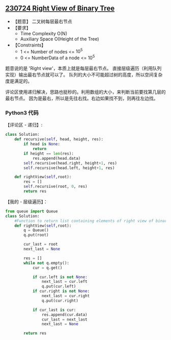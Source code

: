 ## [230724 Right View of Binary Tree](https://practice.geeksforgeeks.org/problems/right-view-of-binary-tree/1)

- 【题意】 二叉树每层最右节点
- 【要求】
    - Time Complexity O(N)
    - Auxiliary Space O(Height of the Tree)
- 【Constraints】
    - 1 <= Number of nodes <= $10^5$
    - 0 <= NumberData of a node <= $10^5$

题意说的是 'Right view'，本质上就是每层最右节点。
直接层级遍历（利用队列实现）输出最右节点就可以了。
队列的大小不可能超过树的高度，所以空间复杂度是满足的。

评论区使用递归解决，思路也挺秒的。利用数组的大小，来判断当前要找第几层的最右节点。
因为是最右，所以是先往右找。右边如果找不到，则再往左边找。

### Python3 代码

【评论区 - 递归】:
```py
class Solution:
    def recursive(self, head, height, res):
        if head is None:
            return
        if height == len(res):
            res.append(head.data)
        self.recursive(head.right, height+1, res)
        self.recursive(head.left, height+1, res)

    def rightView(self,root):
        res = []
        self.recursive(root, 0, res)
        return res
```

【我的 - 层级遍历】：
```py
from queue import Queue
class Solution:
    #Function to return list containing elements of right view of binary tree.
    def rightView(self,root):
        q = Queue()
        q.put(root)

        cur_last = root
        next_last = None

        res = []
        while not q.empty():
            cur = q.get()

            if cur.left is not None:
                next_last = cur.left
                q.put(cur.left)
            if cur.right is not None:
                next_last = cur.right
                q.put(cur.right)

            if cur_last is cur:
                res.append(cur.data)
                cur_last = next_last
                next_last = None

        return res
```